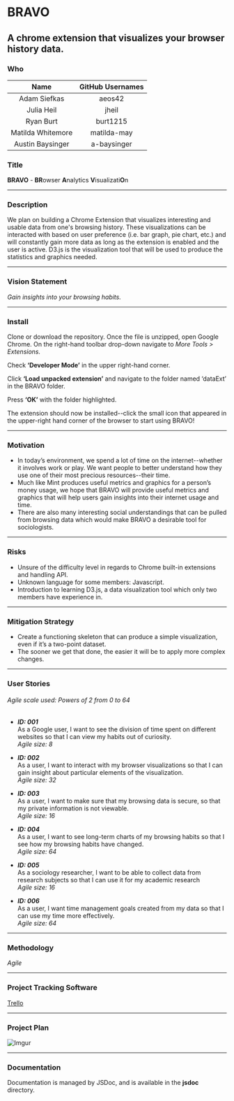 # BRAVO

## A chrome extension that visualizes your browser history data.
### Who
|Name             |GitHub Usernames|
|:---------------:|:----------------:|
|Adam Siefkas     |aeos42          |
|Julia Heil       |jheil           |
|Ryan Burt        |burt1215        |
|Matilda Whitemore|matilda-may     |
|Austin Baysinger |a-baysinger     |

### Title
**BRAVO** - **BR**owser **A**nalytics **V**isualizati**O**n
____
### Description
We plan on building a Chrome Extension that visualizes interesting and usable data from one's browsing history. These visualizations can be interacted with based on user preference (i.e. bar graph, pie chart, etc.) and will constantly gain more data as long as the extension is enabled and the user is active. D3.js is the visualization tool that will be used to produce the statistics and graphics needed.   
___
### Vision Statement
*Gain insights into your browsing habits.*
___
### Install

Clone or download the repository. Once the file is unzipped, open Google Chrome. On the right-hand toolbar drop-down navigate to *More Tools > Extensions.*

Check **‘Developer Mode’** in the upper right-hand corner.

Click **‘Load unpacked extension’** and navigate to the folder named ‘dataExt’ in the BRAVO folder.

Press **‘OK’** with the folder highlighted.

The extension should now be installed--click the small icon that appeared in the upper-right hand corner of the browser to start using BRAVO!

___
### Motivation
* In today’s environment, we spend a lot of time on the internet--whether it involves work or play. We want people to better understand how they use one of their most precious resources--their time. 
* Much like Mint produces useful metrics and graphics for a person’s money usage, we hope that BRAVO will provide useful metrics and graphics that will help users gain insights into their internet usage and time. 
* There are also many interesting social understandings that can be pulled from browsing data which would make BRAVO a desirable tool for sociologists.

___
### Risks
* Unsure of the difficulty level in regards to Chrome built-in extensions and handling API.
* Unknown language for some members: Javascript.
* Introduction to learning D3.js, a data visualization tool which only two members have experience in.

___
### Mitigation Strategy
* Create a functioning skeleton that can produce a simple visualization, even if it’s a two-point dataset. 
* The sooner we get that done, the easier it will be to apply more complex changes.  

___
### User Stories
###### Agile scale used: Powers of 2 from 0 to 64

* __*ID: 001*__<br>
As a Google user, I want to see the division of time spent on different websites so that I can view my habits out of curiosity.<br> 
*Agile size: 8*


* __*ID: 002*__<br>
As a user, I want to interact with my browser visualizations so that I can gain insight about particular elements of the visualization.<br>
*Agile size: 32*


* __*ID: 003*__<br>
As a user, I want to make sure that my browsing data is secure, so that my private information is not viewable.<br>
*Agile size: 16*


* __*ID: 004*__<br>
As a user, I want to see long-term charts of my browsing habits so that I see how my browsing habits have changed.<br>
*Agile size: 64*

* __*ID: 005*__<br>
As a sociology researcher, I want to be able to collect data from research subjects so that I can use it for my academic research<br>
*Agile size: 16*


* __*ID: 006*__<br>
As a user, I want time management goals created from my data so that I can use my time more effectively.<br>
*Agile size: 64*

___
### Methodology
*Agile*
___
### Project Tracking Software
[Trello](https://trello.com/b/okK7Ozfy/historyviz)
____
### Project Plan
![Imgur](http://i.imgur.com/Sxa1cJo.png)

___
### Documentation

Documentation is managed by JSDoc, and is available in the **jsdoc** directory.
